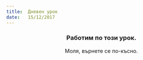 ```yaml
---
title:  Дневен урок
date:   15/12/2017
---
```


### <center>Работим по този урок.</center>
<center>Моля, върнете се по-късно.</center>
